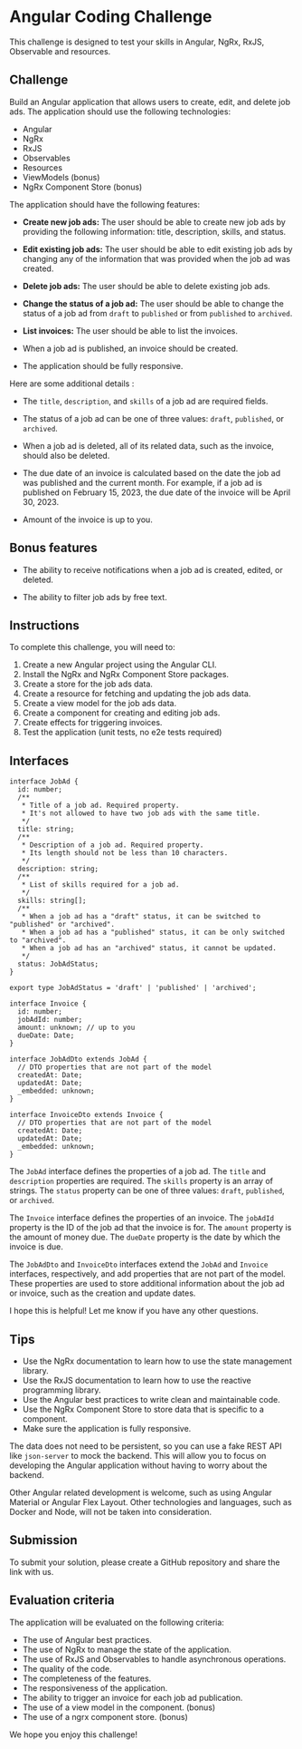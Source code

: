 # Angular Coding Challenge

This challenge is designed to test your skills in Angular, NgRx, RxJS, Observable and resources.

## Challenge

Build an Angular application that allows users to create, edit, and delete job ads. The application should use the following technologies:

-   Angular
-   NgRx
-   RxJS
-   Observables
-   Resources
-   ViewModels (bonus)
-   NgRx Component Store (bonus)

The application should have the following features:

-   **Create new job ads:**  The user should be able to create new job ads by providing the following information: title, description, skills, and status.

-   **Edit existing job ads:**  The user should be able to edit existing job ads by changing any of the information that was provided when the job ad was created.

-   **Delete job ads:**  The user should be able to delete existing job ads.

-   **Change the status of a job ad:**  The user should be able to change the status of a job ad from `draft` to `published` or from `published` to `archived`.

- **List invoices:** The user should be able to list the invoices.

-  When a job ad is published, an invoice should be created.

- The application should be fully responsive.

Here are some additional details :

-   The `title`, `description`, and `skills` of a job ad are required fields.

-   The status of a job ad can be one of three values: `draft`, `published`, or `archived`.

-   When a job ad is deleted, all of its related data, such as the invoice, should also be deleted.

-   The due date of an invoice is calculated based on the date the job ad was published and the current month. For example, if a job ad is published on February 15, 2023, the due date of the invoice will be April 30, 2023.

-  Amount of the invoice is up to you.

## Bonus features

-   The ability to receive notifications when a job ad is created, edited, or deleted.

-   The ability to filter job ads by free text.

## Instructions

To complete this challenge, you will need to:

1.  Create a new Angular project using the Angular CLI.
2.  Install the NgRx and NgRx Component Store packages.
3.  Create a store for the job ads data.
4.  Create a resource for fetching and updating the job ads data.
5.  Create a view model for the job ads data.
6.  Create a component for creating and editing job ads.
7.  Create effects for triggering invoices.
8.  Test the application (unit tests, no e2e tests required)

## Interfaces

```
interface JobAd {
  id: number;
  /**
   * Title of a job ad. Required property.
   * It's not allowed to have two job ads with the same title.
   */
  title: string;
  /**
   * Description of a job ad. Required property.
   * Its length should not be less than 10 characters.
   */
  description: string;
  /**
   * List of skills required for a job ad.
   */
  skills: string[];
  /**
   * When a job ad has a "draft" status, it can be switched to "published" or "archived".
   * When a job ad has a "published" status, it can be only switched to "archived".
   * When a job ad has an "archived" status, it cannot be updated.
   */
  status: JobAdStatus;
}

export type JobAdStatus = 'draft' | 'published' | 'archived';

interface Invoice {
  id: number;
  jobAdId: number;
  amount: unknown; // up to you
  dueDate: Date;
}

interface JobAdDto extends JobAd {
  // DTO properties that are not part of the model
  createdAt: Date;
  updatedAt: Date;
  _embedded: unknown;
}

interface InvoiceDto extends Invoice {
  // DTO properties that are not part of the model
  createdAt: Date;
  updatedAt: Date;
  _embedded: unknown;
}

```

The `JobAd` interface defines the properties of a job ad. The `title` and `description` properties are required. The `skills` property is an array of strings. The `status` property can be one of three values: `draft`, `published`, or `archived`.

The `Invoice` interface defines the properties of an invoice. The `jobAdId` property is the ID of the job ad that the invoice is for. The `amount` property is the amount of money due. The `dueDate` property is the date by which the invoice is due.

The `JobAdDto` and `InvoiceDto` interfaces extend the `JobAd` and `Invoice` interfaces, respectively, and add properties that are not part of the model. These properties are used to store additional information about the job ad or invoice, such as the creation and update dates.

I hope this is helpful! Let me know if you have any other questions.

## Tips

-   Use the NgRx documentation to learn how to use the state management library.
-   Use the RxJS documentation to learn how to use the reactive programming library.
-   Use the Angular best practices to write clean and maintainable code.
-   Use the NgRx Component Store to store data that is specific to a component.
-   Make sure the application is fully responsive.

The data does not need to be persistent, so you can use a fake REST API like `json-server` to mock the backend. This will allow you to focus on developing the Angular application without having to worry about the backend.

Other Angular related development is welcome, such as using Angular Material or Angular Flex Layout. Other technologies and languages, such as Docker and Node, will not be taken into consideration.

## Submission

To submit your solution, please create a GitHub repository and share the link with us.

## Evaluation criteria

The application will be evaluated on the following criteria:

-   The use of Angular best practices.
-   The use of NgRx to manage the state of the application.
-   The use of RxJS and Observables to handle asynchronous operations.
-   The quality of the code.
-   The completeness of the features.
-   The responsiveness of the application.
-   The ability to trigger an invoice for each job ad publication.
-   The use of a view model in the component. (bonus)
-   The use of a ngrx component store. (bonus)

We hope you enjoy this challenge!
